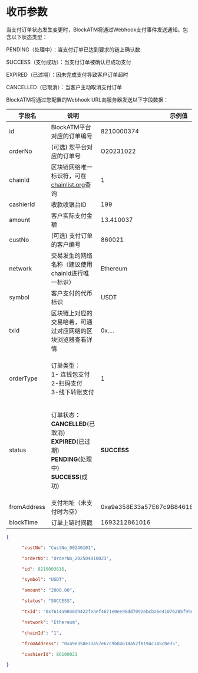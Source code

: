 # 收币参数

当支付订单状态发生变更时，BlockATM将通过Webhook支付事件发送通知。包含以下状态类型：

PENDING（处理中）：当支付订单已达到要求的链上确认数

SUCCESS（支付成功）：当支付订单被确认已成功支付

EXPIRED（已过期）：因未完成支付导致客户订单超时

CANCELLED（已取消）：当客户主动取消支付订单

BlockATM将通过您配置的Webhook URL向服务器发送以下字段数据：

| 字段名         | 说明                                                                                                                                                | 示例值                                        |
| ----------- | ------------------------------------------------------------------------------------------------------------------------------------------------- | ------------------------------------------ |
| id          | BlockATM平台对应的订单编号                                                                                                                                 | 8210000374                                 |
| orderNo     | (可选) 您平台对应的订单号                                                                                                                                    | O20231022                                  |
| chainId     | 区块链网络唯一标识符，可在[chainlist.org](https://chainlist.org/)查询                                                                                            | 1                                          |
| cashierId   | 收款收银台ID                                                                                                                                           | 199                                        |
| amount      | 客户实际支付金额                                                                                                                                          | 13.410037                                  |
| custNo      | (可选) 支付订单的客户编号                                                                                                                                    | 860021                                     |
| network     | 交易发生的网络名称（建议使用chainId进行唯一标识）                                                                                                                      | Ethereum                                   |
| symbol      | 客户支付的代币标识                                                                                                                                         | USDT                                       |
| txId        | 区块链上对应的交易哈希，可通过对应网络的区块浏览器查看详情                                                                                                                     | 0x....                                     |
| orderType   | <p>订单类型：<br>1- 连钱包支付<br>2-扫码支付<br>3-线下转账支付</p>                                                                                                    | 1                                          |
| status      | <p>订单状态：<br><strong>CANCELLED</strong>(已取消)<br><strong>EXPIRED</strong>(已过期)<br><strong>PENDING</strong>(处理中)<br><strong>SUCCESS</strong>(成功)</p> | **SUCCESS**                                |
| fromAddress | 支付地址（未支付时为空）                                                                                                                                      | 0xa9e358E33a57E67c9B84618a52f0194C345C8e35 |
| blockTime   | 订单上链时间戳                                                                                                                                           | 1693212861016                              |

```json
{

​      "custNo": "CustNo_00240101",

​      "orderNo": "OrderNo_202504010023",

​      "id": 8210003616,

​      "symbol": "USDT",

​      "amount": "2000.00",

​      "status": "SUCCESS",

​      "txId": "0x7614a9840d9422feaef4671e0ee98dd7092ebcba6e41076285f99d0b2b0de5fe",

​      "network": "Ethereum",

​      "chainId": "1",

​      "fromAddress": "0xa9e358e33a57e67c9b84618a52f0194c345c8e35",

​      "cashierId": 86100021

​}
```
